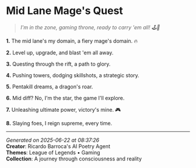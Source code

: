 # Mid Lane Mage's Quest

> *I'm in the zone, gaming throne, ready to carry 'em all! 🕹️🤯*

**1.** The mid lane's my domain, a fiery mage's domain. 🔥


**2.** Level up, upgrade, and blast 'em all away.


**3.** Questing through the rift, a path to glory.


**4.** Pushing towers, dodging skillshots, a strategic story.


**5.** Pentakill dreams, a dragon's roar.


**6.** Mid diff? No, I'm the star, the game I'll explore.


**7.** Unleashing ultimate power, victory's mine. 🎮


**8.** Slaying foes, I reign supreme, every time.



---

*Generated on 2025-06-22 at 08:37:26*  
**Creator**: Ricardo Barroca's AI Poetry Agent  
**Themes**: League of Legends • Gaming  
**Collection**: A journey through consciousness and reality